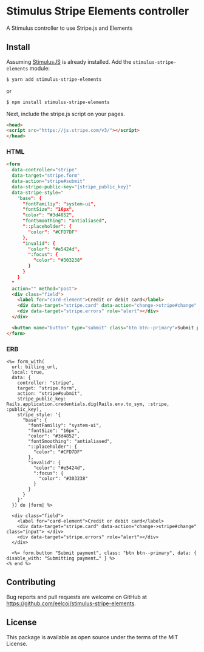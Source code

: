 # Stimulus Stripe Elements controller

A Stimulus controller to use Stripe.js and Elements

## Install

Assuming [StimulusJS](https://stimulusjs.org) is already installed. Add the `stimulus-stripe-elements` module:

```bash
$ yarn add stimulus-stripe-elements
```

or

```bash
$ npm install stimulus-stripe-elements
```

Next, include the stripe.js script on your pages.
```html
<head>
<script src="https://js.stripe.com/v3/"></script>
</head>
```

### HTML
```html
<form
  data-controller="stripe"
  data-target="stripe.form"
  data-action="stripe#submit"
  data-stripe-public-key="{stripe_public_key}"
  data-stripe-style="
    "base": {
      "fontFamiliy": "system-ui",
      "fontSize": "16px",
      "color": "#3d4852",
      "fontSmoothing": "antialiased",
      "::placeholder": {
        "color": "#CFD7DF"
      },
      "invalid": {
        "color": "#e5424d",
        ":focus": {
          "color": "#303238"
        }
      }
    }
  "
  action="" method="post">
  <div class="field">
    <label for="card-element">Credit or debit card</label>
    <div data-target="stripe.card" data-action="change->stripe#change" class="input">
    <div data-target="stripe.errors" role="alert"></div>
  </div>

  <button name="button" type="submit" class="btn btn--primary">Submit payment</button>
</form>

```
### ERB
```rails
<%= form_with(
  url: billing_url,
  local: true,
  data: {
    controller: "stripe",
    target: "stripe.form",
    action: "stripe#submit",
    stripe_public_key: Rails.application.credentials.dig(Rails.env.to_sym, :stripe, :public_key),
    stripe_style: '{
      "base": {
        "fontFamiliy": "system-ui",
        "fontSize": "16px",
        "color": "#3d4852",
        "fontSmoothing": "antialiased",
        "::placeholder": {
          "color": "#CFD7DF"
        },
        "invalid": {
          "color": "#e5424d",
          ":focus": {
            "color": "#303238"
          }
        }
      }
    }'
  }) do |form| %>

  <div class="field">
    <label for="card-element">Credit or debit card</label>
    <div data-target="stripe.card" data-action="change->stripe#change" class="input"> </div>
    <div data-target="stripe.errors" role="alert"></div>
  </div>

  <%= form.button "Submit payment", class: "btn btn--primary", data: { disable_with: "Submitting payment…" } %>
<% end %>
```

## Contributing

Bug reports and pull requests are welcome on GitHub at <https://github.com/eelcoj/stimulus-stripe-elements>.

## License

This package is available as open source under the terms of the MIT License.
